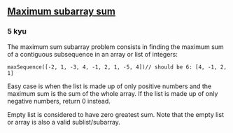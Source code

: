 <h2><a href=https://www.codewars.com/kata/54521e9ec8e60bc4de000d6c/train/javascript/67730d999975fe47b28925cf target="_blank">Maximum  subarray sum</a></h2><h3>5 kyu</h3><p>The maximum sum subarray problem consists in finding the maximum sum of a contiguous subsequence in an array or list of integers:</p><pre style="display: none;"><code class="language-haskell"><span class="cm-variable">maxSequence</span> [<span class="cm-builtin">-</span><span class="cm-number">2</span>, <span class="cm-number">1</span>, <span class="cm-builtin">-</span><span class="cm-number">3</span>, <span class="cm-number">4</span>, <span class="cm-builtin">-</span><span class="cm-number">1</span>, <span class="cm-number">2</span>, <span class="cm-number">1</span>, <span class="cm-builtin">-</span><span class="cm-number">5</span>, <span class="cm-number">4</span>]<span class="cm-comment">-- should be 6: [4, -1, 2, 1]</span></code></pre><pre><code class="language-javascript"><span class="cm-variable">maxSequence</span>([<span class="cm-operator">-</span><span class="cm-number">2</span>, <span class="cm-number">1</span>, <span class="cm-operator">-</span><span class="cm-number">3</span>, <span class="cm-number">4</span>, <span class="cm-operator">-</span><span class="cm-number">1</span>, <span class="cm-number">2</span>, <span class="cm-number">1</span>, <span class="cm-operator">-</span><span class="cm-number">5</span>, <span class="cm-number">4</span>])<span class="cm-comment">// should be 6: [4, -1, 2, 1]</span></code></pre><pre style="display: none;"><code class="language-python"><span class="cm-variable">max_sequence</span>([<span class="cm-operator">-</span><span class="cm-number">2</span>, <span class="cm-number">1</span>, <span class="cm-operator">-</span><span class="cm-number">3</span>, <span class="cm-number">4</span>, <span class="cm-operator">-</span><span class="cm-number">1</span>, <span class="cm-number">2</span>, <span class="cm-number">1</span>, <span class="cm-operator">-</span><span class="cm-number">5</span>, <span class="cm-number">4</span>])<span class="cm-comment"># should be 6: [4, -1, 2, 1]</span></code></pre><pre style="display: none;"><code class="language-clojure"><span class="cm-bracket">(</span><span class="cm-builtin">max-sequence</span> <span class="cm-bracket">[</span><span class="cm-number">-2</span>, <span class="cm-number">1</span>, <span class="cm-number">-3</span>, <span class="cm-number">4</span>, <span class="cm-number">-1</span>, <span class="cm-number">2</span>, <span class="cm-number">1</span>, <span class="cm-number">-5</span>, <span class="cm-number">4</span><span class="cm-bracket">]</span><span class="cm-bracket">)</span><span class="cm-comment">;; should be 6: [4, -1, 2, 1]</span></code></pre><pre style="display: none;"><code class="language-java"><span class="cm-variable">Max</span>.<span class="cm-variable">sequence</span>(<span class="cm-keyword">new</span> <span class="cm-type">int</span>[]{<span class="cm-operator">-</span><span class="cm-number">2</span>, <span class="cm-number">1</span>, <span class="cm-operator">-</span><span class="cm-number">3</span>, <span class="cm-number">4</span>, <span class="cm-operator">-</span><span class="cm-number">1</span>, <span class="cm-number">2</span>, <span class="cm-number">1</span>, <span class="cm-operator">-</span><span class="cm-number">5</span>, <span class="cm-number">4</span>});<span class="cm-comment">// should be 6: {4, -1, 2, 1}</span></code></pre><pre style="display: none;"><code class="language-scala"><span class="cm-variable">Max</span>.<span class="cm-variable">sequence</span>(<span class="cm-type">Array</span>(<span class="cm-operator">-</span><span class="cm-number">2</span>, <span class="cm-number">1</span>, <span class="cm-operator">-</span><span class="cm-number">3</span>, <span class="cm-number">4</span>, <span class="cm-operator">-</span><span class="cm-number">1</span>, <span class="cm-number">2</span>, <span class="cm-number">1</span>, <span class="cm-operator">-</span><span class="cm-number">5</span>, <span class="cm-number">4</span>));<span class="cm-comment">// should be 6: Array(4, -1, 2, 1)</span></code></pre><pre style="display: none;"><code class="language-kotlin"><span class="cm-variable">maxSequence</span>(<span class="cm-variable">listOf</span>(<span class="cm-operator">-</span><span class="cm-number">2</span>, <span class="cm-number">1</span>, <span class="cm-operator">-</span><span class="cm-number">3</span>, <span class="cm-number">4</span>, <span class="cm-operator">-</span><span class="cm-number">1</span>, <span class="cm-number">2</span>, <span class="cm-number">1</span>, <span class="cm-operator">-</span><span class="cm-number">5</span>, <span class="cm-number">4</span>));<span class="cm-comment">// should be 6: listOf(4, -1, 2, 1)</span></code></pre><pre style="display: none;"><code class="language-c"><span class="cm-variable">maxSequence</span>({<span class="cm-operator">-</span><span class="cm-number">2</span>, <span class="cm-number">1</span>, <span class="cm-operator">-</span><span class="cm-number">3</span>, <span class="cm-number">4</span>, <span class="cm-operator">-</span><span class="cm-number">1</span>, <span class="cm-number">2</span>, <span class="cm-number">1</span>, <span class="cm-operator">-</span><span class="cm-number">5</span>, <span class="cm-number">4</span>}, <span class="cm-number">9</span>)<span class="cm-comment">// should return 6, from sub-array: {4, -1, 2, 1}</span></code></pre><pre style="display: none;"><code class="language-cpp"><span class="cm-variable">maxSequence</span>({<span class="cm-operator">-</span><span class="cm-number">2</span>, <span class="cm-number">1</span>, <span class="cm-operator">-</span><span class="cm-number">3</span>, <span class="cm-number">4</span>, <span class="cm-operator">-</span><span class="cm-number">1</span>, <span class="cm-number">2</span>, <span class="cm-number">1</span>, <span class="cm-operator">-</span><span class="cm-number">5</span>, <span class="cm-number">4</span>});<span class="cm-comment">//should be 6: {4, -1, 2, 1}</span></code></pre><pre style="display: none;"><code class="language-rust"><span class="cm-variable">max_sequence</span>(&amp;[<span class="cm-operator">-</span><span class="cm-number">2</span>, <span class="cm-number">1</span>, <span class="cm-operator">-</span><span class="cm-number">3</span>, <span class="cm-number">4</span>, <span class="cm-operator">-</span><span class="cm-number">1</span>, <span class="cm-number">2</span>, <span class="cm-number">1</span>, <span class="cm-operator">-</span><span class="cm-number">5</span>, <span class="cm-number">4</span>]);<span class="cm-comment">//should be 6: [4, -1, 2, 1]</span></code></pre><pre style="display: none;"><code class="language-cobol">       maxSequence [<span class="cm-number">-2</span>, <span class="cm-number">1</span>, <span class="cm-number">-3</span>, <span class="cm-number">4</span>, <span class="cm-number">-1</span>, <span class="cm-number">2</span>, <span class="cm-number">1</span>, <span class="cm-number">-5</span>, <span class="cm-number">4</span>]      <span class="cm-comment">* should be 6: [4, -1, 2, 1]</span></code></pre><p>Easy case is when the list is made up of only positive numbers and the maximum sum is the sum of the whole array. If the list is made up of only negative numbers, return 0 instead.</p><p>Empty list is considered to have zero greatest sum. Note that the empty list or array is also a valid sublist/subarray.</p>